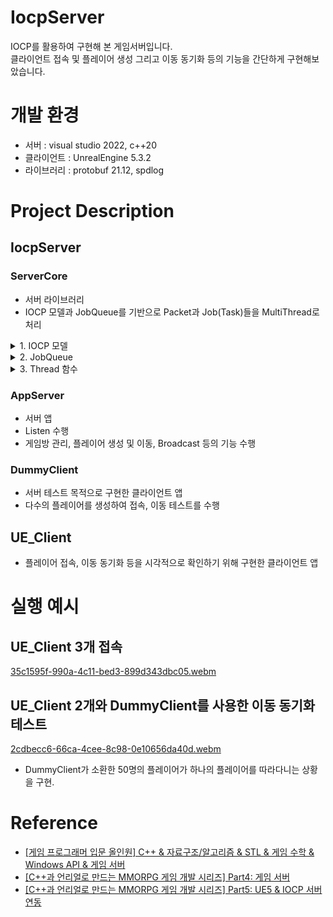 # IocpServer
IOCP를 활용하여 구현해 본 게임서버입니다.<br>
클라이언트 접속 및 플레이어 생성 그리고 이동 동기화 등의 기능을 간단하게 구현해보았습니다.
# 개발 환경
- 서버 : visual studio 2022, c++20
- 클라이언트 : UnrealEngine 5.3.2
- 라이브러리 : protobuf 21.12, spdlog
# Project Description
## IocpServer
### ServerCore
- 서버 라이브러리
- IOCP 모델과 JobQueue를 기반으로 Packet과 Job(Task)들을 MultiThread로 처리

<Details>
<Summary>1. IOCP 모델</Summary>

<img src="https://github.com/Wseop/ue-iocpserver/assets/18005580/394b0d4d-c4f2-4840-80a5-4973807b0c1e" width="420" height="300" />

```c++
// IocpCore.cpp
void IocpCore::Dispatch(uint32 timeoutMs)
{
    ULONG_PTR dummyKey = 0;
    IocpEvent* iocpEvent = nullptr;
    DWORD numOfBytes = 0;

    if (::GetQueuedCompletionStatus(_iocpHandle, &numOfBytes, &dummyKey, reinterpret_cast<LPOVERLAPPED*>(&iocpEvent), timeoutMs) == false)
    {
        int32 errorCode = ::WSAGetLastError();
        switch (errorCode)
        {
        case WAIT_TIMEOUT:
            return;
        case ERROR_NETNAME_DELETED:
            break;
        default:
            spdlog::error("IocpCore : Dispatch Error[{}]", errorCode);
            return;
        }
    }

    if (iocpEvent)
        iocpEvent->GetOwner()->Dispatch(iocpEvent, numOfBytes);
}
```
```c++
// Listener.cpp
void Listener::Dispatch(IocpEvent* iocpEvent, uint32 numOfBytes)
{
    assert(iocpEvent->GetEventType() == EventType::Accept);
    ProcessAccept(iocpEvent);
}
```
```c++
// Session.cpp
void Session::Dispatch(IocpEvent* iocpEvent, uint32 numOfBytes)
{
    switch (iocpEvent->GetEventType())
    {
    case EventType::Connect:
	ProcessConnect();
	break;
    case EventType::Disconnect:
	ProcessDisconnect();
	break;
    case EventType::Recv:
	ProcessRecv(numOfBytes);
	break;
    case EventType::Send:
	ProcessSend(numOfBytes);
	break;
    default:
	spdlog::error("Session[{}] : Invalid EventType[{}]", _sessionId, static_cast<uint8>(iocpEvent->GetEventType()));
	break;
    }
}
```
</Details>

<Details>
<Summary>2. JobQueue</Summary>

<img src="https://github.com/Wseop/ue-iocpserver/assets/18005580/f063c7af-9118-40c1-9a2c-da658c5d3d1f" width="500" height="300" />

- Push는 동시에 가능
- Pop 및 Job 실행은 `하나의 Thread`가 전담
</Details>

<Details>
<Summary>3. Thread 함수</Summary>

```c++
// Service.cpp
for (uint32 i = 0; i < thread::hardware_concurrency(); i++)
{
    gThreadManager->Launch([this]()
	{
	    while (true)
	    {
		_iocpCore->Dispatch(10);
		gThreadManager->ExecuteJob();
		gThreadManager->DistributeReservedJob();
	    }
	});
}
```
</Details>

### AppServer
- 서버 앱
- Listen 수행
- 게임방 관리, 플레이어 생성 및 이동, Broadcast 등의 기능 수행
### DummyClient
- 서버 테스트 목적으로 구현한 클라이언트 앱
- 다수의 플레이어를 생성하여 접속, 이동 테스트를 수행
## UE_Client
- 플레이어 접속, 이동 동기화 등을 시각적으로 확인하기 위해 구현한 클라이언트 앱
# 실행 예시
## UE_Client 3개 접속
[35c1595f-990a-4c11-bed3-899d343dbc05.webm](https://github.com/Wseop/ue-iocpserver/assets/18005580/e6494696-f03c-422f-84a8-43b1773214b5)

## UE_Client 2개와 DummyClient를 사용한 이동 동기화 테스트
[2cdbecc6-66ca-4cee-8c98-0e10656da40d.webm](https://github.com/Wseop/ue-iocpserver/assets/18005580/aa8781ac-a8f9-439b-9f90-19bcb68bfc00)
- DummyClient가 소환한 50명의 플레이어가 하나의 플레이어를 따라다니는 상황을 구현.
# Reference
- [[게임 프로그래머 입문 올인원] C++ & 자료구조/알고리즘 & STL & 게임 수학 & Windows API & 게임 서버](https://www.inflearn.com/course/%EA%B2%8C%EC%9E%84-%ED%94%84%EB%A1%9C%EA%B7%B8%EB%9E%98%EB%A8%B8-%EC%9E%85%EB%AC%B8-%EC%98%AC%EC%9D%B8%EC%9B%90-rookiss)
- [[C++과 언리얼로 만드는 MMORPG 게임 개발 시리즈] Part4: 게임 서버](https://www.inflearn.com/course/%EC%96%B8%EB%A6%AC%EC%96%BC-3d-mmorpg-4)
- [[C++과 언리얼로 만드는 MMORPG 게임 개발 시리즈] Part5: UE5 & IOCP 서버 연동](https://www.inflearn.com/course/unreal-3d-mmorpg-5)
